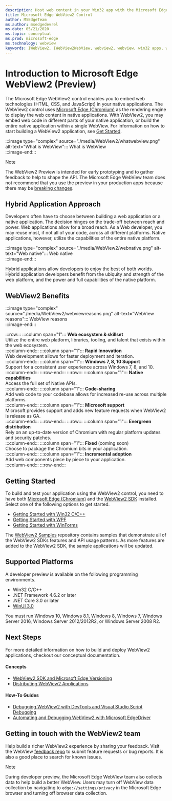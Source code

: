 ```yaml
---
description: Host web content in your Win32 app with the Microsoft Edge WebView 2 control
title: Microsoft Edge WebView2 Control
author: MSEdgeTeam
ms.author: msedgedevrel
ms.date: 05/21/2020
ms.topic: conceptual
ms.prod: microsoft-edge
ms.technology: webview
keywords: IWebView2, IWebView2WebView, webview2, webview, win32 apps, win32, edge, ICoreWebView2, CoreWebView2, ICoreWebView2Host, browser control, edge html, Windows Forms, WinForms, WPF, .NET
---
```


# Introduction to Microsoft Edge WebView2 (Preview)  

The Microsoft Edge WebView2 control enables you to embed web technologies \(HTML, CSS, and JavaScript\) in your native applications.  The WebView2 control uses [Microsoft Edge (Chromium)](https://www.microsoftedgeinsider.com) as the rendering engine to display the web content in native applications.  With WebView2, you may embed web code in different parts of your native application, or build the entire native application within a single WebView.  For information on how to start building a WebView2 application, see [Get Started](./index.md#getting-started).  

:::image type="complex" source="./media/WebView2/whatwebview.png" alt-text="What is WebView":::
   What is WebView  
:::image-end:::  

> [!NOTE]
> The WebView2 Preview is intended for early prototyping and to gather feedback to help to shape the API.  The Microsoft Edge WebView team does not recommend that you use the preview in your production apps because there may be [breaking changes](./releasenotes.md).  

## Hybrid Application Approach  

Developers often have to choose between building a web application or a native application.  The decision hinges on the trade-off between reach and power.  Web applications allow for a broad reach.  As a Web developer, you may reuse most, if not all of your code, across all different platforms.  Native applications, however, utilize the capabilities of the entire native platform.  

:::image type="complex" source="./media/WebView2/webnative.png" alt-text="Web native":::
   Web native  
:::image-end:::  

Hybrid applications allow developers to enjoy the best of both worlds.  Hybrid application developers benefit from the ubiquity and strength of the web platform, and the power and full capabilities of the native platform.  

## WebView2 Benefits   

:::image type="complex" source="./media/WebView2/webviewreasons.png" alt-text="WebView reasons":::
   WebView reasons  
:::image-end:::  

:::row:::
   :::column span="1":::
      **Web ecosystem \& skillset**  
      Utilize the entire web platform, libraries, tooling, and talent that exists within the web ecosystem.  
   :::column-end:::
   :::column span="1":::
      **Rapid Innovation**  
      Web development allows for faster deployment and iteration.  
   :::column-end:::
   :::column span="1":::
      **Windows 7, 8, 10 Support**  
      Support for a consistent user experience across Windows 7, 8, and 10.  
   :::column-end:::
:::row-end:::
:::row:::
   :::column span="1":::
      **Native capabilities**  
      Access the full set of Native APIs.  
   :::column-end:::
   :::column span="1":::
      **Code-sharing**  
      Add web code to your codebase allows for increased re-use across multiple platforms.  
   :::column-end:::
   :::column span="1":::
      **Microsoft support**  
      Microsoft provides support and adds new feature requests when WebView2 is release as GA.  
   :::column-end:::
:::row-end:::
:::row:::
   :::column span="1":::
      **Evergreen distribution**  
      Rely on an up-to-date version of Chromium with regular platform updates and security patches.  
   :::column-end:::
   :::column span="1":::
      **Fixed** \(coming soon\)  
      Choose to package the Chromium bits in your application.  
   :::column-end:::
   :::column span="1":::
      **Incremental adoption**  
      Add web components piece by piece to your application.  
   :::column-end:::
:::row-end:::  

## Getting Started  

To build and test your application using the WebView2 control, you need to have both [Microsoft Edge (Chromium)](https://www.microsoftedgeinsider.com/download) and the [WebView2 SDK](https://aka.ms/webviewnuget) installed.  Select one of the following options to get started.  

*   [Getting Started with Win32 C/C++](./gettingstarted/win32.md)  
*   [Getting Started with WPF](./gettingstarted/wpf.md)  
*   [Getting Started with WinForms](./gettingstarted/winforms.md)  

The [WebView2 Samples](https://github.com/MicrosoftEdge/WebView2Samples) repository contains samples that demonstrate all of the WebView2 SDKs features and API usage patterns. As more features are added to the WebView2 SDK, the sample applications will be updated.   

## Supported Platforms  

A developer preview is available on the following programming environments.  

*   Win32 C/C++  
*   .NET Framework 4.6.2 or later  
*   .NET Core 3.0 or later  
*   [WinUI 3.0](/uwp/toolkits/winui3/)  

You must run Windows 10, Windows 8.1, Windows 8, Windows 7, Windows Server 2016, Windows Server 2012/2012R2, or Windows Server 2008 R2.   

## Next Steps  

For more detailed information on how to build and deploy WebView2 applications, checkout our conceptual documentation<!-- and how-to guides-->.  

#### Concepts  

*   [WebView2 SDK and Microsoft Edge Versioning](./concepts/versioning.md)
*   [Distributing WebView2 Applications](./concepts/distribution.md)  
 
#### How-To Guides  

*   [Debugging WebView2 with DevTools and Visual Studio Script Debugging](./howto/debug.md)  
*   [Automating and Debugging WebView2 with Microsoft EdgeDriver](./howto/webdriver.md)  

<!--todo: add how-tos when available  -->  

## Getting in touch with the WebView2 team  

Help build a richer WebView2 experience by sharing your feedback.  Visit the WebView [feedback repo](https://aka.ms/webviewfeedback) to submit feature requests or bug reports.  It is also a good place to search for known issues.  

> [!NOTE]
> During developer preview, the Microsoft Edge WebView team also collects data to help build a better WebView.  Users may turn off WebView data collection by navigating to `edge://settings/privacy` in the Microsoft Edge browser and turning off browser data collection.  
